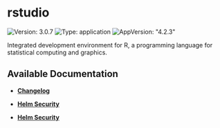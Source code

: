 # rstudio

![Version: 3.0.7](https://img.shields.io/badge/Version-3.0.7-informational?style=flat-square) ![Type: application](https://img.shields.io/badge/Type-application-informational?style=flat-square) ![AppVersion: "4.2.3"](https://img.shields.io/badge/AppVersion-"4.2.3"-informational?style=flat-square)

Integrated development environment for R, a programming language for statistical computing and graphics.

## Available Documentation

- [**Changelog**](CHANGELOG)

- [**Helm Security**](container-security)

- [**Helm Security**](helm-security)


